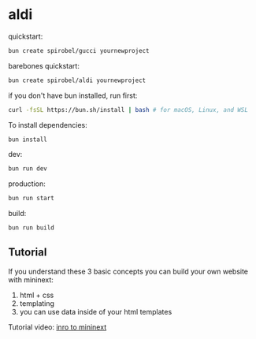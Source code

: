 # aldi

quickstart:

```bash
bun create spirobel/gucci yournewproject
```

barebones quickstart:

```bash
bun create spirobel/aldi yournewproject
```

if you don't have bun installed, run first:

```bash
curl -fsSL https://bun.sh/install | bash # for macOS, Linux, and WSL
```

To install dependencies:

```bash
bun install
```

dev:

```bash
bun run dev
```

production:

```bash
bun run start
```

build:

```bash
bun run build
```

## Tutorial

If you understand these 3 basic concepts you can build your own website with mininext:

1. html + css
2. templating
3. you can use data inside of your html templates

Tutorial video: [inro to mininext](https://www.youtube.com/watch?v=rz4awKntpzE)
